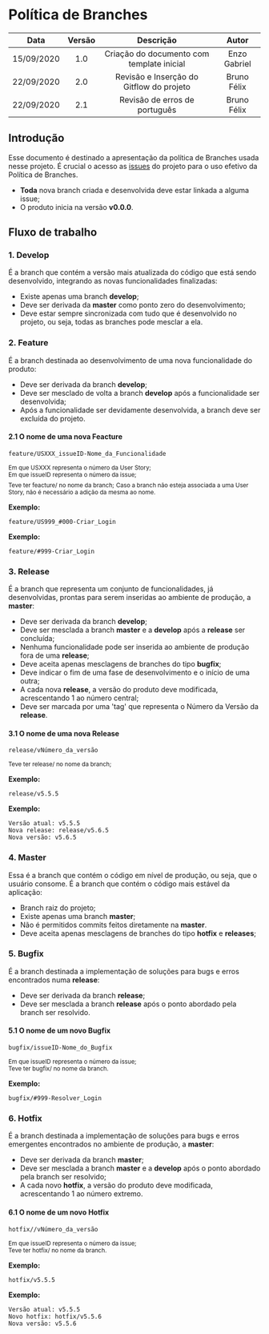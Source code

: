 # Política de Branches

| Data       | Versão | Descrição            | Autor             |
|:----------:|:------:|:--------------------:|:-----------------:|
| 15/09/2020 | 1.0 | Criação do documento com template inicial              | Enzo Gabriel |
| 22/09/2020 | 2.0 | Revisão e Inserção do Gitflow do projeto               | Bruno Félix |
| 22/09/2020 | 2.1 | Revisão de erros de português                          | Bruno Félix |


## Introdução
Esse documento é destinado a apresentação da política de Branches usada nesse projeto. É crucial o acesso as [issues](https://github.com/fga-eps-mds/2020.1-Vamos_Cuidar-Usuario/issues) do projeto para o uso efetivo da Política de Branches.

- **Toda** nova branch criada e desenvolvida deve estar linkada a alguma issue;
- O produto inicia na versão **v0.0.0**.


## Fluxo de trabalho

### 1. Develop
É a branch que contém a versão mais atualizada do código que está sendo desenvolvido, integrando as novas funcionalidades finalizadas:
- Existe apenas uma branch **develop**;
- Deve ser derivada da **master** como ponto zero do desenvolvimento;
- Deve estar sempre sincronizada com tudo que é desenvolvido no projeto, ou seja, todas as branches pode mesclar a ela.


### 2. Feature
É a branch destinada ao desenvolvimento de uma nova funcionalidade do produto: 
- Deve ser derivada da branch **develop**;
- Deve ser mesclado de volta a branch **develop** após a funcionalidade ser desenvolvida;
- Após a funcionalidade ser devidamente desenvolvida, a branch deve ser excluída do projeto.

#### 2.1 O nome de uma nova Feacture
```
feature/USXXX_issueID-Nome_da_Funcionalidade
```
<sub>Em que USXXX representa o número da User Story;</sub><br>
<sub>Em que issueID representa o número da issue;</sub><br>
<sub>Teve ter feacture/ no nome da branch;</sub>
<sub>Caso a branch não esteja associada a uma User Story, não é necessário a adição da mesma ao nome.</sub>

<b>Exemplo:</b>
```
feature/US999_#000-Criar_Login
```

<b>Exemplo:</b>
```
feature/#999-Criar_Login
```


### 3. Release
É a branch que representa um conjunto de funcionalidades, já desenvolvidas, prontas para serem inseridas ao ambiente de produção, a **master**:
- Deve ser derivada da branch **develop**;
- Deve ser mesclada a branch **master** e a **develop** após a **release** ser concluída;
- Nenhuma funcionalidade pode ser inserida ao ambiente de produção fora de uma **release**;
- Deve aceita apenas mesclagens de branches do tipo **bugfix**;
- Deve indicar o fim de uma fase de desenvolvimento e o início de uma outra;
- A cada nova **release**, a versão do produto deve modificada, acrescentando 1 ao número central;
- Deve ser marcada por uma 'tag' que representa o Número da Versão da **release**.

#### 3.1 O nome de uma nova Release
```
release/vNúmero_da_versão
```
<sub> Teve ter release/ no nome da branch;</sub>

<b>Exemplo:</b>
```
release/v5.5.5
```

<b>Exemplo:</b>
```
Versão atual: v5.5.5
Nova release: release/v5.6.5
Nova versão: v5.6.5
```


### 4. Master
Essa é a branch que contém o código em nível de produção, ou seja, que o usuário consome. É a branch que contém o código mais estável da aplicação:
- Branch raiz do projeto;
- Existe apenas uma branch **master**;
- Não é permitidos commits feitos diretamente na **master**.
- Deve aceita apenas mesclagens de branches do tipo **hotfix** e **releases**;


### 5. Bugfix
É a branch destinada a implementação de soluções para bugs e erros encontrados numa **release**:
- Deve ser derivada da branch **release**;
- Deve ser mesclada a branch **release** após o ponto abordado pela branch ser resolvido.

#### 5.1 O nome de um novo Bugfix
```
bugfix/issueID-Nome_do_Bugfix
```
<sub>Em que issueID representa o número da issue;</sub><br>
<sub>Teve ter bugfix/ no nome da branch.</sub>

<b>Exemplo:</b>
```
bugfix/#999-Resolver_Login
```


### 6. Hotfix
É a branch destinada a implementação de soluções para bugs e erros emergentes encontrados no ambiente de produção, a **master**:
- Deve ser derivada da branch **master**;
- Deve ser mesclada a branch **master** e a **develop** após o ponto abordado pela branch ser resolvido;
- A cada novo **hotfix**, a versão do produto deve modificada, acrescentando 1 ao número extremo.

#### 6.1 O nome de um novo Hotfix
```
hotfix//vNúmero_da_versão
```
<sub>Em que issueID representa o número da issue;</sub><br>
<sub>Teve ter hotfix/ no nome da branch.</sub>

<b>Exemplo:</b>
```
hotfix/v5.5.5
```

<b>Exemplo:</b>
```
Versão atual: v5.5.5
Novo hotfix: hotfix/v5.5.6
Nova versão: v5.5.6
```